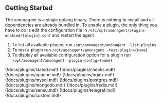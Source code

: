 ## Getting Started

The amonagent is a single golang binary. There is nothing to install and all dependencies are already bundled in.
To enable a plugin, the only thing you have to do is edit the configuration file in <code class="language-bash">/etc/opt/amonagent/plugins-enabled/{plugin}.conf</code> and restart the agent

<ol>
    <li>To list all available plugins run <code class="language-bash">/opt/amonagent/amonagent -list-plugins</code></li>
    <li>To test a plugin run <code class="language-bash">/opt/amonagent/amonagent -test-plugin={name}</code></li>
    <li>To display all available configuration option for a plugin run <code class="language-bash">/opt/amonagent/amonagent -plugin-config={name}</code></li>
</ol>


{!docs/plugins/statsd.md!}
{!docs/plugins/checks.md!}
{!docs/plugins/apache.md!}
{!docs/plugins/nginx.md!}
{!docs/plugins/mysql.md!}
{!docs/plugins/postgres.md!}
{!docs/plugins/mongodb.md!}
{!docs/plugins/redis.md!}
{!docs/plugins/sensu.md!}
{!docs/plugins/telegraf.md!}
{!docs/plugins/custom.md!}